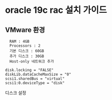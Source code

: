 # oracle 19c rac 설치 가이드

## VMware 환경
```
  RAM : 4GB
  Processors : 2
  기본 디스크 : 60GB
  추가 디스크 : 30GB
  Host-only 네트워크 추가
```
```
disk.locking = "FALSE"
diskLib.dataCacheMaxSize = "0"
scsi1.sharedBus = "virtual"
scsi1:0.deviceType = "disk"
```
디스크 설정

